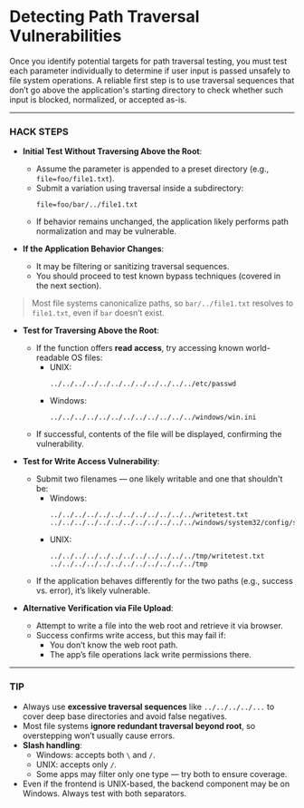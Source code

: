 # Detecting Path Traversal Vulnerabilities

Once you identify potential targets for path traversal testing, you must test each parameter individually to determine if user input is passed unsafely to file system operations. A reliable first step is to use traversal sequences that don’t go above the application's starting directory to check whether such input is blocked, normalized, or accepted as-is.

---

### HACK STEPS

* **Initial Test Without Traversing Above the Root**:
  * Assume the parameter is appended to a preset directory (e.g., `file=foo/file1.txt`).
  * Submit a variation using traversal inside a subdirectory:
    ```
    file=foo/bar/../file1.txt
    ```
  * If behavior remains unchanged, the application likely performs path normalization and may be vulnerable.

* **If the Application Behavior Changes**:
  * It may be filtering or sanitizing traversal sequences.
  * You should proceed to test known bypass techniques (covered in the next section).

> Most file systems canonicalize paths, so `bar/../file1.txt` resolves to `file1.txt`, even if `bar` doesn’t exist.

* **Test for Traversing Above the Root**:
  * If the function offers **read access**, try accessing known world-readable OS files:
    * UNIX:
      ```
      ../../../../../../../../../../../../etc/passwd
      ```
    * Windows:
      ```
      ../../../../../../../../../../../../windows/win.ini
      ```
  * If successful, contents of the file will be displayed, confirming the vulnerability.

* **Test for Write Access Vulnerability**:
  * Submit two filenames — one likely writable and one that shouldn't be:
    * Windows:
      ```
      ../../../../../../../../../../../../writetest.txt
      ../../../../../../../../../../../../windows/system32/config/sam
      ```
    * UNIX:
      ```
      ../../../../../../../../../../../../tmp/writetest.txt
      ../../../../../../../../../../../../tmp
      ```
  * If the application behaves differently for the two paths (e.g., success vs. error), it’s likely vulnerable.

* **Alternative Verification via File Upload**:
  * Attempt to write a file into the web root and retrieve it via browser.
  * Success confirms write access, but this may fail if:
    * You don’t know the web root path.
    * The app’s file operations lack write permissions there.

---

### TIP

* Always use **excessive traversal sequences** like `../../../../...` to cover deep base directories and avoid false negatives.
* Most file systems **ignore redundant traversal beyond root**, so overstepping won’t usually cause errors.
* **Slash handling**:
  * Windows: accepts both `\` and `/`.
  * UNIX: accepts only `/`.
  * Some apps may filter only one type — try both to ensure coverage.
* Even if the frontend is UNIX-based, the backend component may be on Windows. Always test with both separators.
